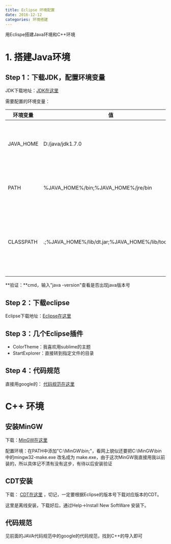 ```yaml
---
title: Eclipse 环境配置
date: 2016-12-12
categories: 环境搭建
---
```


用Eclispe搭建Java环境和C++环境

# 1. 搭建Java环境

## Step 1：下载JDK，配置环境变量

JDK下载地址：[JDK在这里](http://www.oracle.com/technetwork/cn/java/javase/downloads/index-jsp-138363-zhs.html)

需要配置的环境变量：




环境变量 | 值 | 意义 
-------- | -- | ---- 
JAVA_HOME | D:/java/jdk1.7.0 | JDK安装路径，此路径下包括lib，bin,jre等文件夹
PATH | %JAVA_HOME%/bin;%JAVA_HOME%/jre/bin | Path使得系统可以在任何路径下识别java命令
CLASSPATH | .;%JAVA_HOME%/lib/dt.jar;%JAVA_HOME%/lib/tools.jar | 为java加载类(class or lib)路径，只有类在classpath中，java命令才能识别




**验证：**cmd，输入"java -version"查看是否出现java版本号

## Step 2：下载eclipse

Eclipse下载地址：[Eclipse在这里](https://eclipse.org/)

## Step 3：几个Eclipse插件
- ColorTheme：我喜欢用sublime的主题
- StartExplorer：直接转到指定文件的目录

## Step 4：代码规范
直接用google的： [代码规范在这里](https://github.com/google/styleguide)

# C++ 环境

## 安装MinGW
下载：[MinGW在这里](http://www.mingw.org/)

配置环境：在PATH中添加"C:\MinGW\bin;"，看网上貌似还要把C:\MinGW\bin中的mingw32-make.exe 改名成为 make.exe，由于这次MinGW我直接用我以前装的，所以具体记不清有没有这步，有待以后安装验证

## CDT安装
下载： [CDT在这里](http://www.eclipse.org/cdt/downloads.php) ，切记，一定要根据Eclipse的版本号下载对应版本的CDT。

这里是离线安装，下载好后，通过Help->Install New SoftWare 安装下。

## 代码规范
见前面的JAVA代码规范中的google的代码规范，找到C++的导入即可


